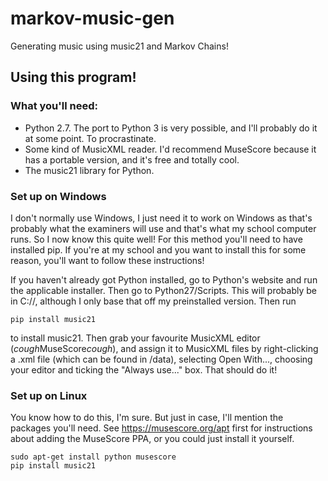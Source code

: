 # markov-music-gen

Generating music using music21 and Markov Chains!

## Using this program!

### What you'll need:

* Python 2.7. The port to Python 3 is very possible, and I'll probably do it at some point. To procrastinate.
* Some kind of MusicXML reader. I'd recommend MuseScore because it has a portable version, and it's free and totally cool.
* The music21 library for Python.

### Set up on Windows

I don't normally use Windows, I just need it to work on Windows as that's probably what the examiners will use and that's what my school computer runs. So I now know this quite well! For this method you'll need to have installed pip. If you're at my school and you want to install this for some reason, you'll want to follow these instructions!

If you haven't already got Python installed, go to Python's website and run the applicable installer. Then go to Python27/Scripts. This will probably be in C://, although I only base that off my preinstalled version. Then run 
```
pip install music21
```
to install music21. Then grab your favourite MusicXML editor (*cough*MuseScore*cough*), and assign it to MusicXML files by right-clicking a .xml file (which can be found in /data), selecting Open With..., choosing your editor and ticking the "Always use..." box. That should do it!

### Set up on Linux

You know how to do this, I'm sure. But just in case, I'll mention the packages you'll need. See https://musescore.org/apt first for instructions about adding the MuseScore PPA, or you could just install it yourself.
```
sudo apt-get install python musescore
pip install music21
```